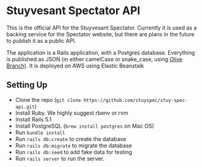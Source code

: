 # Stuyvesant Spectator API

This is the official API for the Stuyvesant Spectator. Currently it is used as a backing service
for the Spectator website, but there are plans in the future to publish it as a public API.

The application is a Rails application, with a Postgres database. Everything is published as JSON
(in either camelCase or snake_case, using [Olive Branch](https://github.com/vigetlabs/olive_branch)). It is deployed on AWS using Elastic Beanstalk

## Setting Up
* Clone the repo (`git clone https://github.com/stuyspec/stuy-spec-api.git`)
* Install Ruby. We highly suggest rbenv or rvm
* Install Rails 5.1
* Install PostgreSQL (`brew install postgres` on Mac OS)
* Run `bundle install`
* Run `rails db:create` to create the database
* Run `rails db:migrate` to migrate the database
* Run `rails db:seed` to add fake data for testing
* Run `rails server` to run the server.
